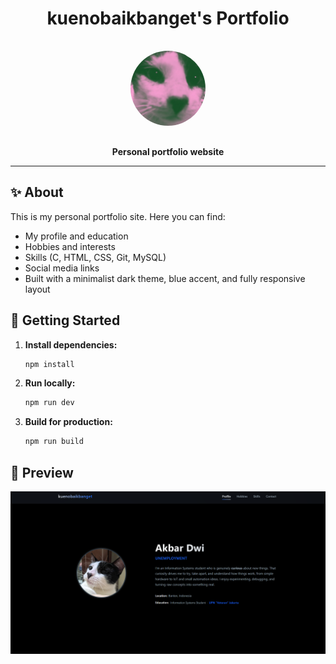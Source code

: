 <div align="center">
  <h1>kuenobaikbanget's Portfolio</h1>
  <img src="public/gambar.jpg" alt="cat logo" width="120" style="border-radius:50%;margin:1rem 0;" />
  <p><b>Personal portfolio website</b></p>
</div>

---

## ✨ About

This is my personal portfolio site. Here you can find:

- My profile and education
- Hobbies and interests
- Skills (C, HTML, CSS, Git, MySQL)
- Social media links
- Built with a minimalist dark theme, blue accent, and fully responsive layout

## 🚀 Getting Started

1. **Install dependencies:**
   ```powershell
   npm install
   ```
2. **Run locally:**
   ```powershell
   npm run dev
   ```
3. **Build for production:**
   ```powershell
   npm run build
   ```

## 📸 Preview

![Screenshot](public/ss.png)